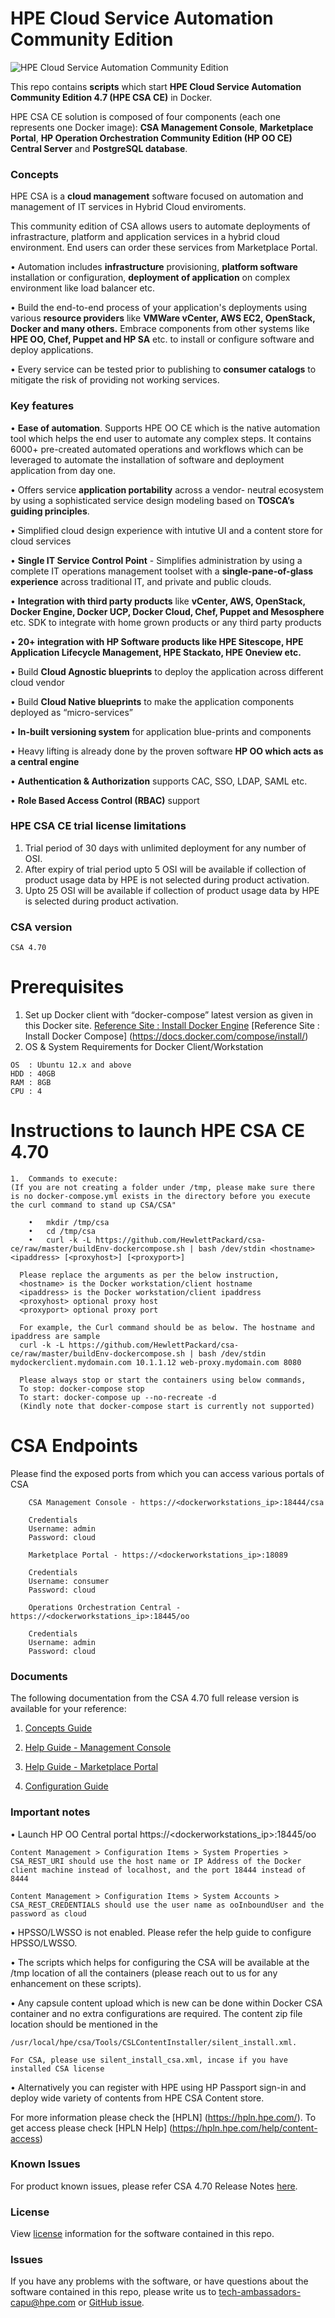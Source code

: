 # HPE Cloud Service Automation Community Edition
![HPE Cloud Service Automation Community Edition](images/csa.PNG?raw=true "CSA")

This repo contains **scripts** which start **HPE Cloud Service Automation Community Edition 4.7 (HPE CSA CE)** in Docker. 

HPE CSA CE solution is composed of four components (each one represents one Docker image): **CSA Management Console**, **Marketplace Portal**, **HP Operation Orchestration Community Edition (HP OO CE) Central Server** and **PostgreSQL database**. 


### Concepts
HPE CSA is a **cloud management** software focused on automation and management of IT services in Hybrid Cloud enviroments. 

This community edition of CSA allows users to automate deployments of infrastracture, platform and application services in a hybrid cloud environment. End users can order these services from Marketplace Portal.

•	Automation includes **infrastructure** provisioning, **platform software** installation or configuration, **deployment of application** on complex environment like load balancer etc. 

•	Build the end-to-end process of your application's deployments using various **resource providers** like **VMWare vCenter, AWS EC2, OpenStack, Docker and many others.** Embrace components from other systems like **HPE OO, Chef,		Puppet and HP SA** etc. to install or configure software and deploy applications. 

•	Every service can be tested prior to publishing to **consumer catalogs** to mitigate the risk of providing not working services.


### Key features

•	**Ease of automation**. Supports HPE OO CE which is  the native automation tool which helps the end user to automate any complex steps. It contains 6000+ pre-created automated operations and workflows which can be leveraged to automate the installation of software and deployment application from day one. 

•	Offers service **application portability** across a vendor- neutral ecosystem by using a sophisticated service design modeling based on **TOSCA’s guiding principles**.

•	Simplified cloud design experience with intutive UI  and a content store for cloud services 

•	**Single IT Service Control Point** - Simplifies administration by using a complete IT operations management toolset with a **single-pane-of-glass experience** across traditional IT, and private and public clouds.

•	**Integration with third party products** like **vCenter, AWS, OpenStack, Docker Engine, Docker UCP, Docker Cloud, Chef, Puppet and Mesosphere** etc. SDK to integrate with home grown products or any third party products

•	**20+ integration with HP Software products like HPE Sitescope, HPE Application Lifecycle Management, HPE Stackato, HPE Oneview etc.**

•	Build **Cloud Agnostic blueprints** to deploy the application across different cloud vendor

•	Build **Cloud Native blueprints** to make the application components deployed as “micro-services”

•	**In-built versioning system** for application blue-prints and components

•	Heavy lifting is already done by the proven software **HP OO which acts as a central engine**

•	**Authentication & Authorization** supports CAC, SSO, LDAP, SAML etc.

•	**Role Based Access Control (RBAC)** support



### HPE CSA CE trial license limitations
1.	Trial period of 30 days with unlimited deployment for any number of OSI.
2.	After expiry of trial period upto 5 OSI will be  available if collection of product usage data by HPE is not selected during product activation.
3.	Upto 25 OSI will be available if collection of product usage data by HPE is selected during product activation.

### CSA version 
```
CSA 4.70 
```

# Prerequisites 
1.	Set up Docker client with “docker-compose” latest version as given in this  Docker site. [Reference Site : Install Docker Engine](https://docs.docker.com/engine/installation/linux/ubuntulinux/) [Reference Site : Install Docker Compose] (https://docs.docker.com/compose/install/)
2.	OS & System Requirements for Docker Client/Workstation
```
OS  : Ubuntu 12.x and above
HDD : 40GB 
RAM : 8GB 
CPU : 4
```

# Instructions to launch HPE CSA CE 4.70

```
1.	Commands to execute:
(If you are not creating a folder under /tmp, please make sure there is no docker-compose.yml exists in the directory before you execute the curl command to stand up CSA/CSA"

	•	mkdir /tmp/csa
	•	cd /tmp/csa 
	•	curl -k -L https://github.com/HewlettPackard/csa-ce/raw/master/buildEnv-dockercompose.sh | bash /dev/stdin <hostname> <ipaddress> [<proxyhost>] [<proxyport>]
 
  Please replace the arguments as per the below instruction,
  <hostname> is the Docker workstation/client hostname
  <ipaddress> is the Docker workstation/client ipaddress
  <proxyhost> optional proxy host
  <proxyport> optional proxy port

  For example, the Curl command should be as below. The hostname and ipaddress are sample
  curl -k -L https://github.com/HewlettPackard/csa-ce/raw/master/buildEnv-dockercompose.sh | bash /dev/stdin mydockerclient.mydomain.com 10.1.1.12 web-proxy.mydomain.com 8080

  Please always stop or start the containers using below commands,
  To stop: docker-compose stop
  To start: docker-compose up --no-recreate -d
  (Kindly note that docker-compose start is currently not supported)
```

# CSA Endpoints
Please find the exposed ports from which you can access various portals of CSA
```
	CSA Management Console - https://<dockerworkstations_ip>:18444/csa

	Credentials 	
	Username: admin
	Password: cloud
	
	Marketplace Portal - https://<dockerworkstations_ip>:18089

	Credentials 	
	Username: consumer
	Password: cloud

	Operations Orchestration Central - https://<dockerworkstations_ip>:18445/oo
	
	Credentials 
	Username: admin
	Password: cloud	
```


### Documents
The following documentation from the CSA 4.70 full release version is available for your reference:

1.	[Concepts Guide](https://github.com/HewlettPackard/csa-ce/raw/master/Docs/CSA_470_Concepts_Guide.pdf)

2.	[Help Guide - Management Console](https://github.com/HewlettPackard/csa-ce/raw/master/Docs/CSA_470_Management_Console_Help.pdf)

3.	[Help Guide - Marketplace Portal](https://github.com/HewlettPackard/csa-ce/raw/master/Docs/CSA_470_Marketplace_Portal_Help.pdf)

4.	[Configuration Guide](https://github.com/HewlettPackard/csa-ce/raw/master/Docs/CSA_470_Configuration_Guide.pdf)



### Important notes

•  Launch  HP OO Central portal https://<dockerworkstations_ip>:18445/oo

	Content Management > Configuration Items > System Properties > CSA_REST_URI should use the host name or IP Address of the Docker client machine instead of localhost, and the port 18444 instead of 8444

	Content Management > Configuration Items > System Accounts > CSA_REST_CREDENTIALS should use the user name as ooInboundUser and the password as cloud 

• HPSSO/LWSSO is not enabled. Please refer the help guide to configure HPSSO/LWSSO. 

• The scripts which helps for configuring the CSA will be available at the /tmp location of all the containers (please reach out to us for any enhancement on these scripts).

• Any capsule content upload which is new can be done within Docker CSA container and no extra configurations are required. The content zip file location should be mentioned in the

	/usr/local/hpe/csa/Tools/CSLContentInstaller/silent_install.xml. 

	For CSA, please use silent_install_csa.xml, incase if you have installed CSA license

• Alternatively you can register with HPE using HP Passport sign-in and deploy wide variety of contents from HPE CSA Content store. 
  
  For  more information please check the [HPLN] (https://hpln.hpe.com/). To get access please check [HPLN Help] (https://hpln.hpe.com/help/content-access)


### Known Issues
For product known issues, please refer CSA 4.70 Release Notes [here](https://github.com/HewlettPackard/csa-ce/raw/master/Docs/CSA_470_Release_Notes.pdf).


### License
View [license](https://github.com/HewlettPackard/csa-ce/blob/master/LICENSE) information for the software contained in this repo.

### Issues
If you have any problems with the software, or have questions about the software contained in this repo, please write us to tech-ambassadors-capu@hpe.com or [GitHub issue](https://github.com/HewlettPackard/csa-ce/issues).
